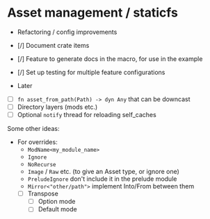 # Asset management / staticfs

- Refactoring / config improvements
- [/] Document crate items
- [/] Feature to generate docs in the macro, for use in the example
- [/] Set up testing for multiple feature configurations

- Later
- [ ] `fn asset_from_path(Path) -> dyn Any` that can be downcast
- [ ] Directory layers (mods etc.)
- [ ] Optional `notify` thread for reloading self_caches

Some other ideas:
- For overrides:
    - `ModName<my_module_name>`
    - `Ignore`
    - `NoRecurse`
    - `Image` / `Raw` etc. (to give an Asset type, or ignore one)
    - `PreludeIgnore` don't include it in the prelude module
    - `Mirror<"other/path">` implement Into/From between them
    -  [ ] Transpose
        - [ ] Option mode
        - [ ] Default mode
